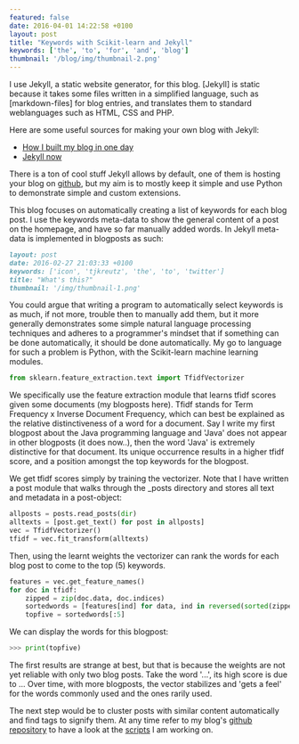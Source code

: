 ```yaml
---
featured: false
date: 2016-04-01 14:22:58 +0100
layout: post
title: "Keywords with Scikit-learn and Jekyll"
keywords: ['the', 'to', 'for', 'and', 'blog']
thumbnail: '/blog/img/thumbnail-2.png'
---
```


I use Jekyll, a static website generator, for this blog. [Jekyll] is static because it takes some files written in a simplified language, such as [markdown-files] for blog entries, and translates them to standard weblanguages such as HTML, CSS and PHP. 

Here are some useful sources for making your own blog with Jekyll:
+ [How I built my blog in one day](http://erjjones.github.io/blog/How-I-built-my-blog-in-one-day)
+ [Jekyll now](https://github.com/barryclark/jekyll-now)

There is a ton of cool stuff Jekyll allows by default, one of them is hosting your blog on [github](https://help.github.com/articles/using-jekyll-as-a-static-site-generator-with-github-pages/), but my aim is to mostly keep it simple and use Python to demonstrate simple and custom extensions.

This blog focuses on automatically creating a list of keywords for each blog post. I use the keywords meta-data to show the general content of a post on the homepage, and have so far manually added words. In Jekyll meta-data is implemented in blogposts as such:

```markdown
layout: post
date: 2016-02-27 21:03:33 +0100
keywords: ['icon', 'tjkreutz', 'the', 'to', 'twitter']
title: "What's this?"
thumbnail: '/img/thumbnail-1.png'
```
You could argue that writing a program to automatically select keywords is as much, if not more, trouble then to manually add them, but it more generally demonstrates some simple natural language processing techniques and adheres to a programmer's mindset that if something can be done automatically, it should be done automatically. My go to language for such a problem is Python, with the Scikit-learn machine learning modules.

```python
from sklearn.feature_extraction.text import TfidfVectorizer
```

We specifically use the feature extraction module that learns tfidf scores given some documents (my blogposts here). Tfidf stands for Term Frequency x Inverse Document Frequency, which can best be explained as the relative distinctiveness of a word for a document. Say I write my first blogpost about the Java programming language and 'Java' does not appear in other blogposts (it does now..), then the word 'Java' is extremely distinctive for that document. Its unique occurrence results in a higher tfidf score, and a position amongst the top keywords for the blogpost.

We get tfidf scores simply by training the vectorizer. Note that I have written a post module that walks through the _posts directory and stores all text and metadata in a post-object:

```python
allposts = posts.read_posts(dir)
alltexts = [post.get_text() for post in allposts]
vec = TfidfVectorizer()
tfidf = vec.fit_transform(alltexts)
```
Then, using the learnt weights the vectorizer can rank the words for each blog post to come to the top (5) keywords. 

```python
features = vec.get_feature_names()
for doc in tfidf:
    zipped = zip(doc.data, doc.indices)
    sortedwords = [features[ind] for data, ind in reversed(sorted(zipped))]
    topfive = sortedwords[:5]
```
We can display the words for this blogpost:
```python
>>> print(topfive)

```

The first results are strange at best, but that is because the weights are not yet reliable with only two blog posts. Take the word '...', its high score is due to ... Over time, with more blogposts, the vector stabilizes and 'gets a feel' for the words commonly used and the ones rarily used.

The next step would be to cluster posts with similar content automatically and find tags to signify them. At any time refer to my blog's [github repository](https://github.com/tjkreutz/tjkreutz.github.io) to have a look at the [scripts](https://github.com/tjkreutz/tjkreutz.github.io/tree/master/scripts) I am working on.
